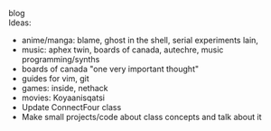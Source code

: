 blog
<br>
Ideas:
 - anime/manga: blame, ghost in the shell, serial experiments lain, 
 - music: aphex twin, boards of canada, autechre, music programming/synths
 - boards of canada "one very important thought"
 - guides for vim, git
 - games: inside, nethack
 - movies: Koyaanisqatsi
 - Update ConnectFour class
 - Make small projects/code about class concepts and talk about it
